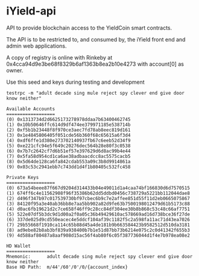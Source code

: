 # iYield-api


API to provide blockchain access to the YieldCoin smart contracts.

The API is to be restricted to, and consumed by, the iYield front end and admin web applications.

A copy of registry is online with Rinkeby at 0x4cca94d9e3be68f8329b6af1363b8ea2b10e4273 with account[0] as owner.

Use this seed and keys during testing and development

```
testrpc -m "adult decade sing mule reject spy clever end give door know neither"

Available Accounts
==================
(0) 0x1313734d2d6625173278978ddaa7b63400462745
(1) 0x10b50646ffc614d9df474ee379971185e538714b
(2) 0xf5b1b23448f8f970ce3aec7fd78ab8eec819d161
(3) 0x1e4845806405f051cde56b360f68c65615a6f3d4
(4) 0xdf6ffe1d380e273702140937fb67c6eeb52d34f9
(5) 0xe221cfc94e5f649c20276dec564b28e80f3c0538
(6) 0x7b7c2642cf7d6b51ef57e397629d6d8ac99b4e44
(7) 0x5fa58d954cd1ca6ae38adbaacdcc8ac5575cacb5
(8) 0x5d64de128ca6fa842cdab553a09c3b8d9914861a
(9) 0x03c53c2941ebb7c743dd1d4f1b80405c532fc458

Private Keys
==================
(0) 673a54beee87f667d9204d314433b04e49011d1a4caa74bf166830d6d7570515
(1) 674ff6c4e11562908f96f35386b62dd5ddbd0456c738729a5221bb112044dae8
(2) d496f347b97c017539730bf97cbec6b9c7e2affee851d55f11d2eb0665075867
(3) 84120f95a3e40ab36bb8e7aa5bb902a82d9fe63b7500198012479d61b5173c88
(4) d0ac6fb19621d2c7ce658f46ff9c28cc84df304ee30b8b868c53c48c66af7751
(5) 522e07df5b3dc9d1d00a2f0a05c36b49429610ac578669ad16d738bce36f27de
(6) 337de025d9cd550eacec4e5ddcf104af39c1182f5c2a598fa11ac71d43ea7026
(7) 29b55668f1910ca114c65b88d45a4de181b9b663584423b9582512d510da3181
(8) ad9ebe82b8ab3bf839a938400b7b1e51d87bb73b6214e075c2c0d41342f655b3
(9) 4d588af80487a8aaf908d15ac56f4ab80f6c05f387736044d1f4e7b978ea08e2

HD Wallet
==================
Mnemonic:      adult decade sing mule reject spy clever end give door know neither
Base HD Path:  m/44'/60'/0'/0/{account_index}
```